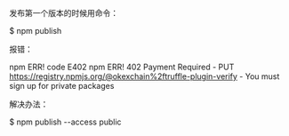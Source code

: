 发布第一个版本的时候用命令：

$ npm publish

报错：

npm ERR! code E402
npm ERR! 402 Payment Required - PUT <https://registry.npmjs.org/@okexchain%2ftruffle-plugin-verify> - You must sign up for private packages

解决办法：

$ npm publish --access public
